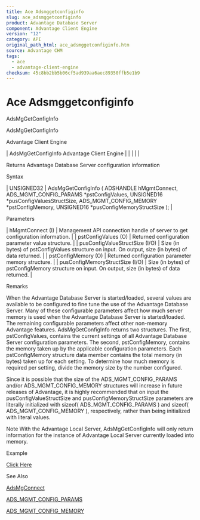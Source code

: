 ```yaml
---
title: Ace Adsmggetconfiginfo
slug: ace_adsmggetconfiginfo
product: Advantage Database Server
component: Advantage Client Engine
version: "12"
category: API
original_path_html: ace_adsmggetconfiginfo.htm
source: Advantage CHM
tags:
  - ace
  - advantage-client-engine
checksum: 45c8bb2bb5b06cf5ad939aa6aec89350ffb5e1b9
---
```


# Ace Adsmggetconfiginfo

AdsMgGetConfigInfo

AdsMgGetConfigInfo

Advantage Client Engine

| AdsMgGetConfigInfo  Advantage Client Engine |  |  |  |  |

Returns Advantage Database Server configuration information

Syntax

| UNSIGNED32 | AdsMgGetConfigInfo ( ADSHANDLE hMgmtConnect,  ADS\_MGMT\_CONFIG\_PARAMS \*pstConfigValues,  UNSIGNED16 \*pusConfigValuesStructSize,  ADS\_MGMT\_CONFIG\_MEMORY \*pstConfigMemory,  UNSIGNED16 \*pusConfigMemoryStructSize ); |

Parameters

| hMgmtConnect (I) | Management API connection handle of server to get configuration information. |
| pstConfigValues (O) | Returned configuration parameter value structure. |
| pusConfigValueStructSize (I/O) | Size (in bytes) of pstConfigValues structure on input. On output, size (in bytes) of data returned. |
| pstConfigMemory (O) | Returned configuration parameter memory structure. |
| pusConfigMemoryStructSize (I/O) | Size (in bytes) of pstConfigMemory structure on input. On output, size (in bytes) of data returned. |

Remarks

When the Advantage Database Server is started/loaded, several values are available to be configured to fine tune the use of the Advantage Database Server. Many of these configurable parameters affect how much server memory is used when the Advantage Database Server is started/loaded. The remaining configurable parameters affect other non-memory Advantage features. AdsMgGetConfigInfo returns two structures. The first, pstConfigValues, contains the current settings of all Advantage Database Server configuration parameters. The second, pstConfigMemory, contains the memory taken up by the applicable configuration parameters. Each pstConfigMemory structure data member contains the total memory (in bytes) taken up for each setting. To determine how much memory is required per setting, divide the memory size by the number configured.

Since it is possible that the size of the ADS\_MGMT\_CONFIG\_PARAMS and/or ADS\_MGMT\_CONFIG\_MEMORY structures will increase in future releases of Advantage, it is highly recommended that on input the pusConfigValueStructSize and pusConfigMemoryStructSize parameters are literally initialized with sizeof( ADS\_MGMT\_CONFIG\_PARAMS ) and sizeof( ADS\_MGMT\_CONFIG\_MEMORY ), respectively, rather than being initialized with literal values.

Note With the Advantage Local Server, AdsMgGetConfigInfo will only return information for the instance of Advantage Local Server currently loaded into memory.

Example

[Click Here](ace_advantage_management_api_examples.md#adsmggetconfiginfo_example)

See Also

[AdsMgConnect](ace_adsmgconnect.md)

[ADS\_MGMT\_CONFIG\_PARAMS](ace_ads_mgmt_config_params.md)

[ADS\_MGMT\_CONFIG\_MEMORY](ace_ads_mgmt_config_memory.md)
